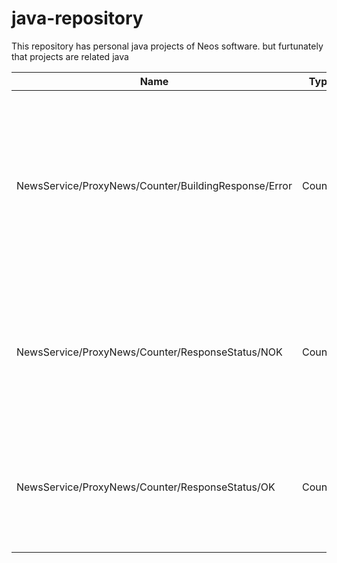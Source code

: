 # java-repository
This repository has personal java projects of Neos software.
but furtunately that projects are related java


| Name | Type | Description |
| ---      | ---  |---|
| NewsService/ProxyNews/Counter/BuildingResponse/Error | Counter | The number of times the Elastic Proxy has an error when build a request to Elastic or the call causes an Exception (Get Stream Endpoint) |
| NewsService/ProxyNews/Counter/ResponseStatus/NOK | Counter | The number of times the Elastic Proxy return a response with error of get events request|
| NewsService/ProxyNews/Counter/ResponseStatus/OK | Counter | The number of times the Elastic Proxy return a valid response of get events request |

